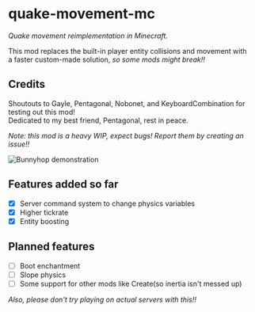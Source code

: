 # quake-movement-mc
*Quake movement reimplementation in Minecraft.*<br>

This mod replaces the built-in player entity collisions and movement with <Br>
a faster custom-made solution, *so some mods might break!!*

## Credits
Shoutouts to Gayle, Pentagonal, Nobonet, and KeyboardCombination for testing out this mod!<br>
Dedicated to my best friend, Pentagonal, rest in peace.<br>

*Note: this mod is a heavy WIP, expect bugs! Report them by creating an issue!!*

![Bunnyhop demonstration](assets/bhop.gif)

## Features added so far
- [x] Server command system to change physics variables
- [x] Higher tickrate
- [x] Entity boosting

## Planned features
- [ ] Boot enchantment
- [ ] Slope physics
- [ ] Some support for other mods like Create(so inertia isn't messed up)

*Also, please don't try playing on actual servers with this!!*

